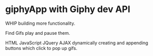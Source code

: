 # giphyApp with Giphy dev API
WHIP building more functionality.

Find Gifs play and pause them. 

HTML JavaScript JQuery AJAX dynamically creating and appending buttons which click to pop up gifs.
